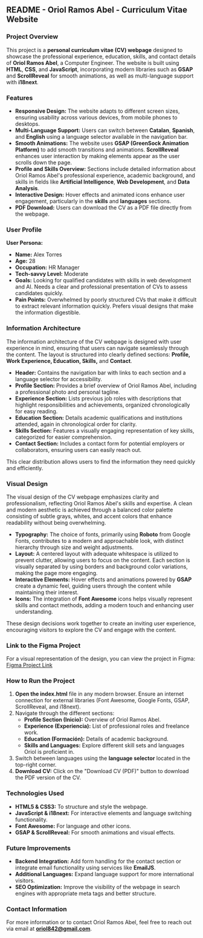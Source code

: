 ## README - Oriol Ramos Abel - Curriculum Vitae Website

### Project Overview

This project is a **personal curriculum vitae (CV) webpage** designed to showcase the professional experience, education, skills, and contact details of **Oriol Ramos Abel**, a Computer Engineer. The website is built using **HTML**, **CSS**, and **JavaScript**, incorporating modern libraries such as **GSAP** and **ScrollReveal** for smooth animations, as well as multi-language support with **i18next**.

### Features

- **Responsive Design:** The website adapts to different screen sizes, ensuring usability across various devices, from mobile phones to desktops.
- **Multi-Language Support:** Users can switch between **Catalan**, **Spanish**, and **English** using a language selector available in the navigation bar.
- **Smooth Animations:** The website uses **GSAP (GreenSock Animation Platform)** to add smooth transitions and animations. **ScrollReveal** enhances user interaction by making elements appear as the user scrolls down the page.
- **Profile and Skills Overview:** Sections include detailed information about Oriol Ramos Abel's professional experience, academic background, and skills in fields like **Artificial Intelligence**, **Web Development**, and **Data Analysis**.
- **Interactive Design:** Hover effects and animated icons enhance user engagement, particularly in the **skills** and **languages** sections.
- **PDF Download:** Users can download the CV as a PDF file directly from the webpage.

### User Profile

**User Persona:**

- **Name:** Alex Torres
- **Age:** 28
- **Occupation:** HR Manager
- **Tech-savvy Level:** Moderate
- **Goals:** Looking for qualified candidates with skills in web development and AI. Needs a clear and professional presentation of CVs to assess candidates quickly.
- **Pain Points:** Overwhelmed by poorly structured CVs that make it difficult to extract relevant information quickly. Prefers visual designs that make the information digestible.

### Information Architecture

The information architecture of the CV webpage is designed with user experience in mind, ensuring that users can navigate seamlessly through the content. The layout is structured into clearly defined sections: **Profile, Work Experience, Education, Skills,** and **Contact**.

- **Header:** Contains the navigation bar with links to each section and a language selector for accessibility.
- **Profile Section:** Provides a brief overview of Oriol Ramos Abel, including a professional photo and personal tagline.
- **Experience Section:** Lists previous job roles with descriptions that highlight responsibilities and achievements, organized chronologically for easy reading.
- **Education Section:** Details academic qualifications and institutions attended, again in chronological order for clarity.
- **Skills Section:** Features a visually engaging representation of key skills, categorized for easier comprehension.
- **Contact Section:** Includes a contact form for potential employers or collaborators, ensuring users can easily reach out.

This clear distribution allows users to find the information they need quickly and efficiently.

### Visual Design

The visual design of the CV webpage emphasizes clarity and professionalism, reflecting Oriol Ramos Abel's skills and expertise. A clean and modern aesthetic is achieved through a balanced color palette consisting of subtle grays, whites, and accent colors that enhance readability without being overwhelming.

- **Typography:** The choice of fonts, primarily using **Roboto** from Google Fonts, contributes to a modern and approachable look, with distinct hierarchy through size and weight adjustments.
- **Layout:** A centered layout with adequate whitespace is utilized to prevent clutter, allowing users to focus on the content. Each section is visually separated by using borders and background color variations, making the page more engaging.
- **Interactive Elements:** Hover effects and animations powered by **GSAP** create a dynamic feel, guiding users through the content while maintaining their interest.
- **Icons:** The integration of **Font Awesome** icons helps visually represent skills and contact methods, adding a modern touch and enhancing user understanding.

These design decisions work together to create an inviting user experience, encouraging visitors to explore the CV and engage with the content.

### Link to the Figma Project

For a visual representation of the design, you can view the project in Figma: [Figma Project Link](https://www.figma.com/your-project-link)

### How to Run the Project

1. **Open the index.html** file in any modern browser. Ensure an internet connection for external libraries (Font Awesome, Google Fonts, GSAP, ScrollReveal, and i18next).
2. Navigate through the different sections:
    - **Profile Section (Inicio):** Overview of Oriol Ramos Abel.
    - **Experience (Experiencia):** List of professional roles and freelance work.
    - **Education (Formación):** Details of academic background.
    - **Skills and Languages:** Explore different skill sets and languages Oriol is proficient in.
3. Switch between languages using the **language selector** located in the top-right corner.
4. **Download CV:** Click on the "Download CV (PDF)" button to download the PDF version of the CV.

### Technologies Used

- **HTML5 & CSS3:** To structure and style the webpage.
- **JavaScript & i18next:** For interactive elements and language switching functionality.
- **Font Awesome:** For language and other icons.
- **GSAP & ScrollReveal:** For smooth animations and visual effects.

### Future Improvements

- **Backend Integration:** Add form handling for the contact section or integrate email functionality using services like **EmailJS**.
- **Additional Languages:** Expand language support for more international visitors.
- **SEO Optimization:** Improve the visibility of the webpage in search engines with appropriate meta tags and better structure.

### Contact Information

For more information or to contact Oriol Ramos Abel, feel free to reach out via email at **oriol842@gmail.com**.
